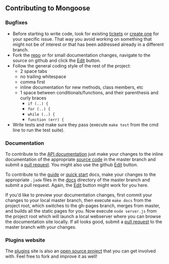 ## Contributing to Mongoose

### Bugfixes

- Before starting to write code, look for existing [tickets](https://github.com/learnboost/mongoose/issues) or [create one](https://github.com/learnboost/mongoose/issues/new) for your specific issue. That way you avoid working on something that might not be of interest or that has been addressed already in a different branch.
- Fork the [repo](https://github.com/learnboost/mongoose) _or_ for small documentation changes, navigate to the source on github and click the [Edit](https://github.com/blog/844-forking-with-the-edit-button) button.
- Follow the general coding style of the rest of the project:
  - 2 space tabs
  - no trailing whitespace
  - comma first
  - inline documentation for new methods, class members, etc
  - 1 space between conditionals/functions, and their parenthesis and curly braces
    - `if (..) {`
    - `for (..) {`
    - `while (..) {`
    - `function (err) {`
- Write tests and make sure they pass (execute `make test` from the cmd line to run the test suite).

### Documentation

To contribute to the [API documentation](http://mongoosejs.com/docs/api.html) just make your changes to the inline documentation of the appropriate [source code](https://github.com/LearnBoost/mongoose/tree/master/lib) in the master branch and submit a [pull request](https://help.github.com/articles/using-pull-requests/). You might also use the github [Edit](https://github.com/blog/844-forking-with-the-edit-button) button.

To contribute to the [guide](http://mongoosejs.com/docs/guide.html) or [quick start](http://mongoosejs.com/docs/index.html) docs, make your changes to the appropriate `.jade` files in the [docs](https://github.com/LearnBoost/mongoose/tree/master/docs) directory of the master branch and submit a pull request. Again, the [Edit](https://github.com/blog/844-forking-with-the-edit-button) button might work for you here.

If you'd like to preview your documentation changes, first commit your changes to your local master branch, then execute `make docs` from the project root, which switches to the gh-pages branch, merges from master, and builds all the static pages for you. Now execute `node server.js` from the project root which will launch a local webserver where you can browse the documentation site locally. If all looks good, submit a [pull request](https://help.github.com/articles/using-pull-requests/) to the master branch with your changes.

### Plugins website

The [plugins](http://plugins.mongoosejs.com/) site is also an [open source project](https://github.com/aheckmann/mongooseplugins) that you can get involved with. Feel free to fork and improve it as well!
